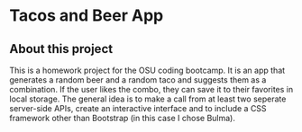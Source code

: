 # Tacos and Beer App

## About this project

This is a homework project for the OSU coding bootcamp. It is an app that generates a random beer and a random taco and suggests them as a combination. If the user likes the combo, they can save it to their favorites in local storage. The general idea is to make a call from at least two seperate server-side APIs, create an interactive interface and to include a CSS framework other than Bootstrap (in this case I chose Bulma). 
